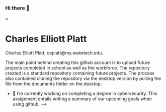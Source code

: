 ### Hi there 👋

<<h1>Charles Elliott Platt</h1>
<p>Charles Elliott Platt, ceplatt@my.waketech.edu.</p>
<p>The main point behind creating this github account is to upload future projects completed in school as well as the workforce. The repository created is a standard repository containing future projects. The process also contained cloning the repository via the desktop version by pulling the file from the documents folder on the desktop.</p>

- 🔭 I’m currently working on completing a degree in cybersecurity. This assignment entails writing a summary of our upcoming goals when using github.
-->
